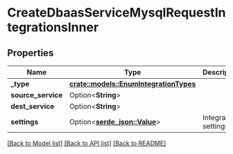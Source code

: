 # CreateDbaasServiceMysqlRequestIntegrationsInner

## Properties

Name | Type | Description | Notes
------------ | ------------- | ------------- | -------------
**_type** | [**crate::models::EnumIntegrationTypes**](enum-integration-types.md) |  | 
**source_service** | Option<**String**> |  | [optional]
**dest_service** | Option<**String**> |  | [optional]
**settings** | Option<[**serde_json::Value**](.md)> | Integration settings | [optional]

[[Back to Model list]](../README.md#documentation-for-models) [[Back to API list]](../README.md#documentation-for-api-endpoints) [[Back to README]](../README.md)



